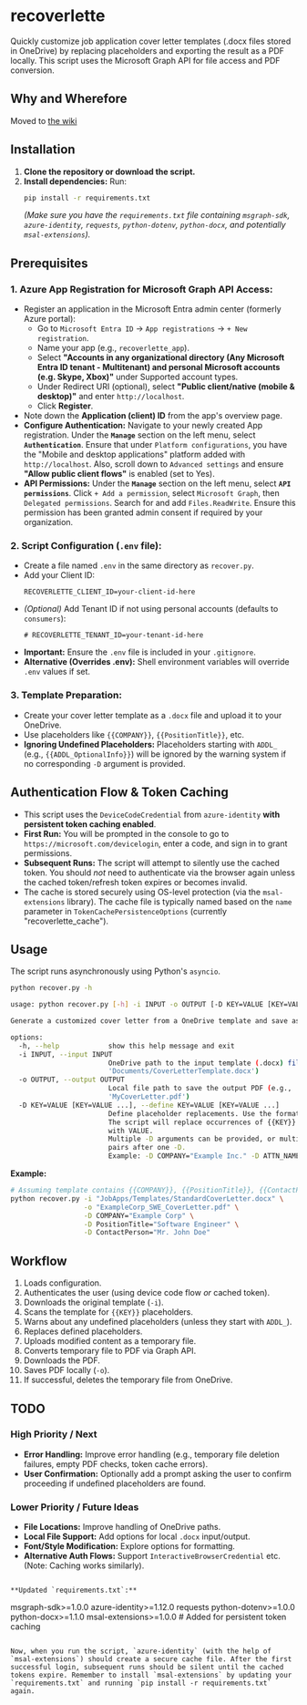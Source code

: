 # recoverlette

Quickly customize job application cover letter templates (.docx files stored in OneDrive) by replacing placeholders and exporting the result as a PDF locally. This script uses the Microsoft Graph API for file access and PDF conversion.

## Why and Wherefore

Moved to [the wiki](https://github.com/scottvr/recoverlette/wiki)

## Installation

1.  **Clone the repository or download the script.**
2.  **Install dependencies:** Run:
    ```bash
    pip install -r requirements.txt
    ```
    *(Make sure you have the `requirements.txt` file containing `msgraph-sdk`, `azure-identity`, `requests`, `python-dotenv`, `python-docx`, and potentially `msal-extensions`).*

## Prerequisites

### 1. Azure App Registration for Microsoft Graph API Access:

* Register an application in the Microsoft Entra admin center (formerly Azure portal):
    * Go to `Microsoft Entra ID` -> `App registrations` -> `+ New registration`.
    * Name your app (e.g., `recoverlette_app`).
    * Select **"Accounts in any organizational directory (Any Microsoft Entra ID tenant - Multitenant) and personal Microsoft accounts (e.g. Skype, Xbox)"** under Supported account types.
    * Under Redirect URI (optional), select **"Public client/native (mobile & desktop)"** and enter `http://localhost`.
    * Click **Register**.
* Note down the **Application (client) ID** from the app's overview page.
* **Configure Authentication:** Navigate to your newly created App registration. Under the **`Manage`** section on the left menu, select **`Authentication`**. Ensure that under `Platform configurations`, you have the "Mobile and desktop applications" platform added with `http://localhost`. Also, scroll down to `Advanced settings` and ensure **"Allow public client flows"** is enabled (set to Yes).
* **API Permissions:** Under the **`Manage`** section on the left menu, select **`API permissions`**. Click `+ Add a permission`, select `Microsoft Graph`, then `Delegated permissions`. Search for and add `Files.ReadWrite`. Ensure this permission has been granted admin consent if required by your organization.

### 2. Script Configuration (`.env` file):

* Create a file named `.env` in the same directory as `recover.py`.
* Add your Client ID:
    ```
    RECOVERLETTE_CLIENT_ID=your-client-id-here
    ```
* *(Optional)* Add Tenant ID if not using personal accounts (defaults to `consumers`):
    ```
    # RECOVERLETTE_TENANT_ID=your-tenant-id-here
    ```
* **Important:** Ensure the `.env` file is included in your `.gitignore`.
* **Alternative (Overrides .env):** Shell environment variables will override `.env` values if set.

### 3. Template Preparation:

* Create your cover letter template as a `.docx` file and upload it to your OneDrive.
* Use placeholders like `{{COMPANY}}`, `{{PositionTitle}}`, etc.
* **Ignoring Undefined Placeholders:** Placeholders starting with `ADDL_` (e.g., `{{ADDL_OptionalInfo}}`) will be ignored by the warning system if no corresponding `-D` argument is provided.

## Authentication Flow & Token Caching

* This script uses the `DeviceCodeCredential` from `azure-identity` **with persistent token caching enabled**.
* **First Run:** You will be prompted in the console to go to `https://microsoft.com/devicelogin`, enter a code, and sign in to grant permissions.
* **Subsequent Runs:** The script will attempt to silently use the cached token. You should *not* need to authenticate via the browser again unless the cached token/refresh token expires or becomes invalid.
* The cache is stored securely using OS-level protection (via the `msal-extensions` library). The cache file is typically named based on the `name` parameter in `TokenCachePersistenceOptions` (currently "recoverlette_cache").

## Usage

The script runs asynchronously using Python's `asyncio`.

```bash
python recover.py -h

usage: python recover.py [-h] -i INPUT -o OUTPUT [-D KEY=VALUE [KEY=VALUE ...]]

Generate a customized cover letter from a OneDrive template and save as local PDF.

options:
  -h, --help            show this help message and exit
  -i INPUT, --input INPUT
                        OneDrive path to the input template (.docx) file (e.g.,
                        'Documents/CoverLetterTemplate.docx')
  -o OUTPUT, --output OUTPUT
                        Local file path to save the output PDF (e.g.,
                        'MyCoverLetter.pdf')
  -D KEY=VALUE [KEY=VALUE ...], --define KEY=VALUE [KEY=VALUE ...]
                        Define placeholder replacements. Use the format KEY=VALUE.
                        The script will replace occurrences of {{KEY}} in the template
                        with VALUE.
                        Multiple -D arguments can be provided, or multiple KEY=VALUE
                        pairs after one -D.
                        Example: -D COMPANY="Example Inc." -D ATTN_NAME="Ms. Smith"
```

**Example:**

```bash
# Assuming template contains {{COMPANY}}, {{PositionTitle}}, {{ContactPerson}}, {{ADDL_Note}}
python recover.py -i "JobApps/Templates/StandardCoverLetter.docx" \
                  -o "ExampleCorp_SWE_CoverLetter.pdf" \
                  -D COMPANY="Example Corp" \
                  -D PositionTitle="Software Engineer" \
                  -D ContactPerson="Mr. John Doe"
```

## Workflow

1.  Loads configuration.
2.  Authenticates the user (using device code flow *or* cached token).
3.  Downloads the original template (`-i`).
4.  Scans the template for `{{KEY}}` placeholders.
5.  Warns about any undefined placeholders (unless they start with `ADDL_`).
6.  Replaces defined placeholders.
7.  Uploads modified content as a temporary file.
8.  Converts temporary file to PDF via Graph API.
9.  Downloads the PDF.
10. Saves PDF locally (`-o`).
11. If successful, deletes the temporary file from OneDrive.

## TODO

### High Priority / Next
* **Error Handling:** Improve error handling (e.g., temporary file deletion failures, empty PDF checks, token cache errors).
* **User Confirmation:** Optionally add a prompt asking the user to confirm proceeding if undefined placeholders are found.

### Lower Priority / Future Ideas
* **File Locations:** Improve handling of OneDrive paths.
* **Local File Support:** Add options for local `.docx` input/output.
* **Font/Style Modification:** Explore options for formatting.
* **Alternative Auth Flows:** Support `InteractiveBrowserCredential` etc. (Note: Caching works similarly).
```

**Updated `requirements.txt`:**
```
msgraph-sdk>=1.0.0
azure-identity>=1.12.0
requests
python-dotenv>=1.0.0
python-docx>=1.1.0
msal-extensions>=1.0.0 # Added for persistent token caching
```

Now, when you run the script, `azure-identity` (with the help of `msal-extensions`) should create a secure cache file. After the first successful login, subsequent runs should be silent until the cached tokens expire. Remember to install `msal-extensions` by updating your `requirements.txt` and running `pip install -r requirements.txt` again.

